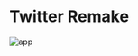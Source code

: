 # Twitter Remake
![app](https://media.discordapp.net/attachments/507586506995662869/931091173962027028/Simulator_Screen_Shot_-_iPhone_13_mini_-_2022-01-13_at_10.43.11.png?width=615&height=1332)
